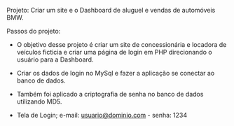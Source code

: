 Projeto: Criar um site e o Dashboard de aluguel e vendas de automóveis BMW.

Passos do projeto:

- O objetivo desse projeto é criar um site de concessionária e locadora de veículos ficticia e criar
uma página de login em PHP direcionando o usuário para a Dashboard. 

- Criar os dados de login no MySql e fazer a aplicação se conectar ao banco de dados.
- Também foi aplicado a criptografia de senha no banco de dados utilizando MD5.
- Tela de Login; e-mail: usuario@dominio.com - senha: 1234